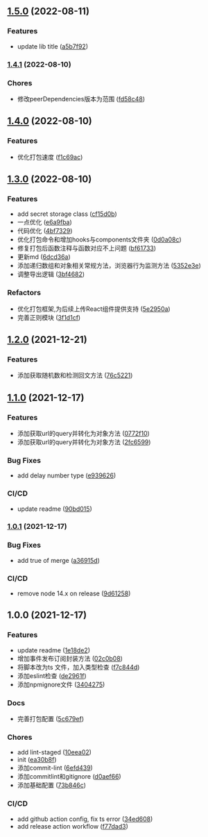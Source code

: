 ## [1.5.0](https://github.com/mtiger95/jsyyds/compare/v1.4.1...v1.5.0) (2022-08-11)


### Features

* update lib title ([a5b7f92](https://github.com/mtiger95/jsyyds/commit/a5b7f92e8a4f7405dc30a984ffd78de4950495ba))

### [1.4.1](https://github.com/mtiger95/jsyyds/compare/v1.4.0...v1.4.1) (2022-08-10)


### Chores

* 修改peerDependencies版本为范围 ([fd58c48](https://github.com/mtiger95/jsyyds/commit/fd58c480429bd2278a3ff060f610050560025721))

## [1.4.0](https://github.com/mtiger95/jsyyds/compare/v1.3.0...v1.4.0) (2022-08-10)


### Features

* 优化打包速度 ([f1c69ac](https://github.com/mtiger95/jsyyds/commit/f1c69ac3c0591d2ccd422b362edca2ef09d459be))

## [1.3.0](https://github.com/mtiger95/jsyyds/compare/v1.2.0...v1.3.0) (2022-08-10)


### Features

* add secret storage class ([cf15d0b](https://github.com/mtiger95/jsyyds/commit/cf15d0b0130f30b85e20786e8d45cdf8027e1f78))
* 一点优化 ([e6a9fba](https://github.com/mtiger95/jsyyds/commit/e6a9fbade56bf5f7de91e0d8e5bd675f28416047))
* 代码优化 ([4bf7329](https://github.com/mtiger95/jsyyds/commit/4bf7329dd2241d1fe3c0935db6e86f7028f7cc9d))
* 优化打包命令和增加hooks与components文件夹 ([0d0a08c](https://github.com/mtiger95/jsyyds/commit/0d0a08c0a3b714498f45d312bdfca87da82d9c7a))
* 修复打包后函数注释与函数对应不上问题 ([bf61733](https://github.com/mtiger95/jsyyds/commit/bf6173366f9efd8e93edc4533e03b9a21a1b5893))
* 更新md ([6dcd36a](https://github.com/mtiger95/jsyyds/commit/6dcd36a4872c3b1638c874d007554a3ad88ad22b))
* 添加递归数组和对象相关常规方法，浏览器行为监测方法 ([5352e3e](https://github.com/mtiger95/jsyyds/commit/5352e3eeb5cef73f3463264ad22a76a416885a20))
* 调整导出逻辑 ([3bf4682](https://github.com/mtiger95/jsyyds/commit/3bf468257bb0d49c5235e7f174a983fd2b55304e))


### Refactors

* 优化打包框架,为后续上传React组件提供支持 ([5e2950a](https://github.com/mtiger95/jsyyds/commit/5e2950a10ce42c44e65788d8af422c20bd706cff))
* 完善正则模块 ([3f1d1cf](https://github.com/mtiger95/jsyyds/commit/3f1d1cf0f4df6d2ab55c57160ac62e949e59deb6))

## [1.2.0](https://github.com/mtiger95/jsyyds/compare/v1.1.0...v1.2.0) (2021-12-21)


### Features

* 添加获取随机数和检测回文方法 ([76c5221](https://github.com/mtiger95/jsyyds/commit/76c5221f4b443c0945594a5a551f47f9c3fb7b54))

## [1.1.0](https://github.com/mtiger95/jsyyds/compare/v1.0.1...v1.1.0) (2021-12-17)


### Features

* 添加获取url的query并转化为对象方法 ([0772f10](https://github.com/mtiger95/jsyyds/commit/0772f1043ecf053886202ef4b423858769f97052))
* 添加获取url的query并转化为对象方法 ([2fc6599](https://github.com/mtiger95/jsyyds/commit/2fc6599aa150bb33fa4261d0aaabfa2307847f0e))


### Bug Fixes

* add delay number type ([e939626](https://github.com/mtiger95/jsyyds/commit/e9396267e8d0bac6f6a64934b998a93894ffec1d))


### CI/CD

* update readme ([90bd015](https://github.com/mtiger95/jsyyds/commit/90bd0150ff693ff1a3ba4746989193157edef0d5))

### [1.0.1](https://github.com/mtiger95/jsyyds/compare/v1.0.0...v1.0.1) (2021-12-17)


### Bug Fixes

* add true of merge ([a36915d](https://github.com/mtiger95/jsyyds/commit/a36915da7f86141bb30544665d49d2f15ed3c82a))


### CI/CD

* remove node 14.x on release ([9d61258](https://github.com/mtiger95/jsyyds/commit/9d612589a72ab98d00b74a5ecedf9e3c3f50d4aa))

## 1.0.0 (2021-12-17)


### Features

* update readme ([1e18de2](https://github.com/mtiger95/jsyyds/commit/1e18de2845326bfdb9560621863a6b08613bf11f))
* 增加事件发布订阅封装方法 ([02c0b08](https://github.com/mtiger95/jsyyds/commit/02c0b08554902624e9d5638ca7ea93fd41f121d6))
* 将脚本改为ts 文件，加入类型检查 ([f7c844d](https://github.com/mtiger95/jsyyds/commit/f7c844d742f79578211b6fb93b0470eb5c28ec01))
* 添加eslint检查 ([de2961f](https://github.com/mtiger95/jsyyds/commit/de2961fdf5ba0b7d1418332964f68157c2d5ab5d))
* 添加npmignore文件 ([3404275](https://github.com/mtiger95/jsyyds/commit/340427519d8aa72ad1caebc777debc7864feb641))


### Docs

* 完善打包配置 ([5c679ef](https://github.com/mtiger95/jsyyds/commit/5c679ef47b2b270f0d2049e0547ee4c409a96853))


### Chores

* add lint-staged ([10eea02](https://github.com/mtiger95/jsyyds/commit/10eea02469aa67201239cd703828078fc9d742d8))
* init ([ea30b8f](https://github.com/mtiger95/jsyyds/commit/ea30b8f9a42b0cbd1c73b0e9e10165ff45556029))
* 添加commit-lint ([6efd439](https://github.com/mtiger95/jsyyds/commit/6efd439b4a439c247a3bafbe09d2f372cb1ff344))
* 添加commitlint和gitignore ([d0aef66](https://github.com/mtiger95/jsyyds/commit/d0aef66fc7cdb25baf693a3dcbdf1e6c7f5a3eeb))
* 添加基础配置 ([73b846c](https://github.com/mtiger95/jsyyds/commit/73b846c00945368bf2587b7744048fa877123d42))


### CI/CD

* add github action config, fix ts error ([34ed608](https://github.com/mtiger95/jsyyds/commit/34ed608a113b212d2d5d36501e73825d91d43cfd))
* add release action workflow ([f77dad3](https://github.com/mtiger95/jsyyds/commit/f77dad39ed61612f3ead38442ad8f7f000e7241a))
